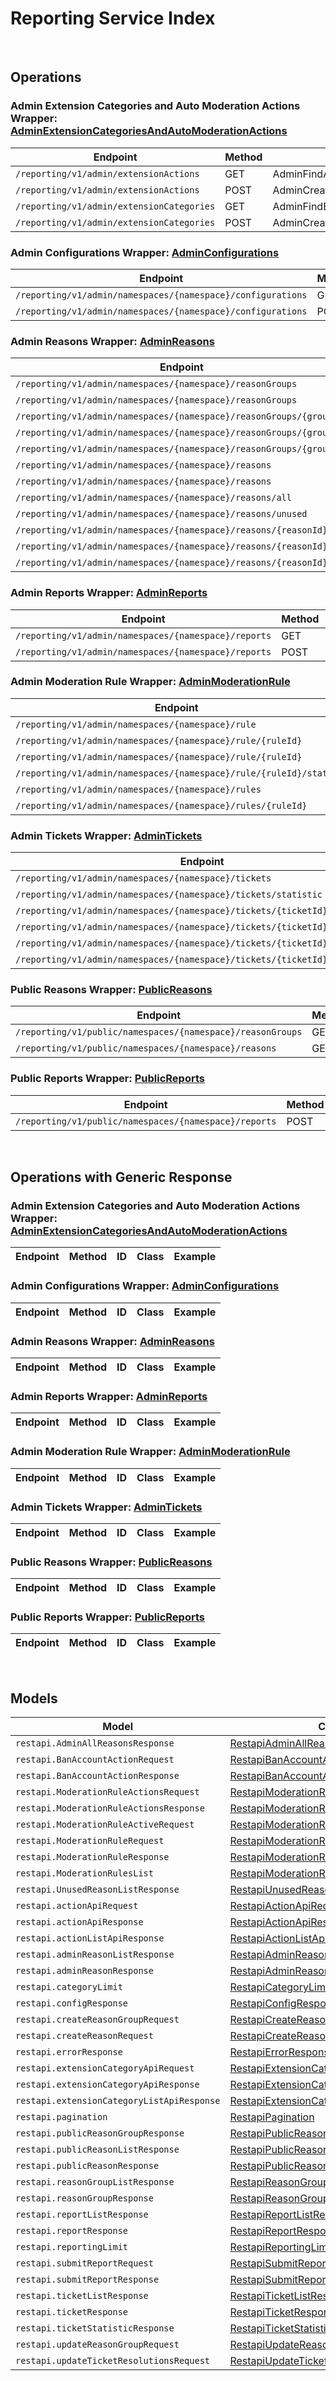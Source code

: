 # Reporting Service Index

&nbsp;  

## Operations

### Admin Extension Categories and Auto Moderation Actions Wrapper:  [AdminExtensionCategoriesAndAutoModerationActions](../../AccelByte.Sdk/Api/Reporting/Wrapper/AdminExtensionCategoriesAndAutoModerationActions.cs)
| Endpoint | Method | ID | Class | Example |
|---|---|---|---|---|
| `/reporting/v1/admin/extensionActions` | GET | AdminFindActionList | [AdminFindActionList](../../AccelByte.Sdk/Api/Reporting/Operation/AdminExtensionCategoriesAndAutoModerationActions/AdminFindActionList.cs) | [AdminFindActionList](../../samples/AccelByte.Sdk.Sample.Cli/ApiCommand/Reporting/AdminExtensionCategoriesAndAutoModerationActions/AdminFindActionList.cs) |
| `/reporting/v1/admin/extensionActions` | POST | AdminCreateModAction | [AdminCreateModAction](../../AccelByte.Sdk/Api/Reporting/Operation/AdminExtensionCategoriesAndAutoModerationActions/AdminCreateModAction.cs) | [AdminCreateModAction](../../samples/AccelByte.Sdk.Sample.Cli/ApiCommand/Reporting/AdminExtensionCategoriesAndAutoModerationActions/AdminCreateModAction.cs) |
| `/reporting/v1/admin/extensionCategories` | GET | AdminFindExtensionCategoryList | [AdminFindExtensionCategoryList](../../AccelByte.Sdk/Api/Reporting/Operation/AdminExtensionCategoriesAndAutoModerationActions/AdminFindExtensionCategoryList.cs) | [AdminFindExtensionCategoryList](../../samples/AccelByte.Sdk.Sample.Cli/ApiCommand/Reporting/AdminExtensionCategoriesAndAutoModerationActions/AdminFindExtensionCategoryList.cs) |
| `/reporting/v1/admin/extensionCategories` | POST | AdminCreateExtensionCategory | [AdminCreateExtensionCategory](../../AccelByte.Sdk/Api/Reporting/Operation/AdminExtensionCategoriesAndAutoModerationActions/AdminCreateExtensionCategory.cs) | [AdminCreateExtensionCategory](../../samples/AccelByte.Sdk.Sample.Cli/ApiCommand/Reporting/AdminExtensionCategoriesAndAutoModerationActions/AdminCreateExtensionCategory.cs) |

### Admin Configurations Wrapper:  [AdminConfigurations](../../AccelByte.Sdk/Api/Reporting/Wrapper/AdminConfigurations.cs)
| Endpoint | Method | ID | Class | Example |
|---|---|---|---|---|
| `/reporting/v1/admin/namespaces/{namespace}/configurations` | GET | Get | [Get](../../AccelByte.Sdk/Api/Reporting/Operation/AdminConfigurations/Get.cs) | [Get](../../samples/AccelByte.Sdk.Sample.Cli/ApiCommand/Reporting/AdminConfigurations/Get.cs) |
| `/reporting/v1/admin/namespaces/{namespace}/configurations` | POST | Upsert | [Upsert](../../AccelByte.Sdk/Api/Reporting/Operation/AdminConfigurations/Upsert.cs) | [Upsert](../../samples/AccelByte.Sdk.Sample.Cli/ApiCommand/Reporting/AdminConfigurations/Upsert.cs) |

### Admin Reasons Wrapper:  [AdminReasons](../../AccelByte.Sdk/Api/Reporting/Wrapper/AdminReasons.cs)
| Endpoint | Method | ID | Class | Example |
|---|---|---|---|---|
| `/reporting/v1/admin/namespaces/{namespace}/reasonGroups` | GET | AdminListReasonGroups | [AdminListReasonGroups](../../AccelByte.Sdk/Api/Reporting/Operation/AdminReasons/AdminListReasonGroups.cs) | [AdminListReasonGroups](../../samples/AccelByte.Sdk.Sample.Cli/ApiCommand/Reporting/AdminReasons/AdminListReasonGroups.cs) |
| `/reporting/v1/admin/namespaces/{namespace}/reasonGroups` | POST | CreateReasonGroup | [CreateReasonGroup](../../AccelByte.Sdk/Api/Reporting/Operation/AdminReasons/CreateReasonGroup.cs) | [CreateReasonGroup](../../samples/AccelByte.Sdk.Sample.Cli/ApiCommand/Reporting/AdminReasons/CreateReasonGroup.cs) |
| `/reporting/v1/admin/namespaces/{namespace}/reasonGroups/{groupId}` | GET | GetReasonGroup | [GetReasonGroup](../../AccelByte.Sdk/Api/Reporting/Operation/AdminReasons/GetReasonGroup.cs) | [GetReasonGroup](../../samples/AccelByte.Sdk.Sample.Cli/ApiCommand/Reporting/AdminReasons/GetReasonGroup.cs) |
| `/reporting/v1/admin/namespaces/{namespace}/reasonGroups/{groupId}` | DELETE | DeleteReasonGroup | [DeleteReasonGroup](../../AccelByte.Sdk/Api/Reporting/Operation/AdminReasons/DeleteReasonGroup.cs) | [DeleteReasonGroup](../../samples/AccelByte.Sdk.Sample.Cli/ApiCommand/Reporting/AdminReasons/DeleteReasonGroup.cs) |
| `/reporting/v1/admin/namespaces/{namespace}/reasonGroups/{groupId}` | PATCH | UpdateReasonGroup | [UpdateReasonGroup](../../AccelByte.Sdk/Api/Reporting/Operation/AdminReasons/UpdateReasonGroup.cs) | [UpdateReasonGroup](../../samples/AccelByte.Sdk.Sample.Cli/ApiCommand/Reporting/AdminReasons/UpdateReasonGroup.cs) |
| `/reporting/v1/admin/namespaces/{namespace}/reasons` | GET | AdminGetReasons | [AdminGetReasons](../../AccelByte.Sdk/Api/Reporting/Operation/AdminReasons/AdminGetReasons.cs) | [AdminGetReasons](../../samples/AccelByte.Sdk.Sample.Cli/ApiCommand/Reporting/AdminReasons/AdminGetReasons.cs) |
| `/reporting/v1/admin/namespaces/{namespace}/reasons` | POST | CreateReason | [CreateReason](../../AccelByte.Sdk/Api/Reporting/Operation/AdminReasons/CreateReason.cs) | [CreateReason](../../samples/AccelByte.Sdk.Sample.Cli/ApiCommand/Reporting/AdminReasons/CreateReason.cs) |
| `/reporting/v1/admin/namespaces/{namespace}/reasons/all` | GET | AdminGetAllReasons | [AdminGetAllReasons](../../AccelByte.Sdk/Api/Reporting/Operation/AdminReasons/AdminGetAllReasons.cs) | [AdminGetAllReasons](../../samples/AccelByte.Sdk.Sample.Cli/ApiCommand/Reporting/AdminReasons/AdminGetAllReasons.cs) |
| `/reporting/v1/admin/namespaces/{namespace}/reasons/unused` | GET | AdminGetUnusedReasons | [AdminGetUnusedReasons](../../AccelByte.Sdk/Api/Reporting/Operation/AdminReasons/AdminGetUnusedReasons.cs) | [AdminGetUnusedReasons](../../samples/AccelByte.Sdk.Sample.Cli/ApiCommand/Reporting/AdminReasons/AdminGetUnusedReasons.cs) |
| `/reporting/v1/admin/namespaces/{namespace}/reasons/{reasonId}` | GET | AdminGetReason | [AdminGetReason](../../AccelByte.Sdk/Api/Reporting/Operation/AdminReasons/AdminGetReason.cs) | [AdminGetReason](../../samples/AccelByte.Sdk.Sample.Cli/ApiCommand/Reporting/AdminReasons/AdminGetReason.cs) |
| `/reporting/v1/admin/namespaces/{namespace}/reasons/{reasonId}` | DELETE | DeleteReason | [DeleteReason](../../AccelByte.Sdk/Api/Reporting/Operation/AdminReasons/DeleteReason.cs) | [DeleteReason](../../samples/AccelByte.Sdk.Sample.Cli/ApiCommand/Reporting/AdminReasons/DeleteReason.cs) |
| `/reporting/v1/admin/namespaces/{namespace}/reasons/{reasonId}` | PATCH | UpdateReason | [UpdateReason](../../AccelByte.Sdk/Api/Reporting/Operation/AdminReasons/UpdateReason.cs) | [UpdateReason](../../samples/AccelByte.Sdk.Sample.Cli/ApiCommand/Reporting/AdminReasons/UpdateReason.cs) |

### Admin Reports Wrapper:  [AdminReports](../../AccelByte.Sdk/Api/Reporting/Wrapper/AdminReports.cs)
| Endpoint | Method | ID | Class | Example |
|---|---|---|---|---|
| `/reporting/v1/admin/namespaces/{namespace}/reports` | GET | ListReports | [ListReports](../../AccelByte.Sdk/Api/Reporting/Operation/AdminReports/ListReports.cs) | [ListReports](../../samples/AccelByte.Sdk.Sample.Cli/ApiCommand/Reporting/AdminReports/ListReports.cs) |
| `/reporting/v1/admin/namespaces/{namespace}/reports` | POST | AdminSubmitReport | [AdminSubmitReport](../../AccelByte.Sdk/Api/Reporting/Operation/AdminReports/AdminSubmitReport.cs) | [AdminSubmitReport](../../samples/AccelByte.Sdk.Sample.Cli/ApiCommand/Reporting/AdminReports/AdminSubmitReport.cs) |

### Admin Moderation Rule Wrapper:  [AdminModerationRule](../../AccelByte.Sdk/Api/Reporting/Wrapper/AdminModerationRule.cs)
| Endpoint | Method | ID | Class | Example |
|---|---|---|---|---|
| `/reporting/v1/admin/namespaces/{namespace}/rule` | POST | CreateModerationRule | [CreateModerationRule](../../AccelByte.Sdk/Api/Reporting/Operation/AdminModerationRule/CreateModerationRule.cs) | [CreateModerationRule](../../samples/AccelByte.Sdk.Sample.Cli/ApiCommand/Reporting/AdminModerationRule/CreateModerationRule.cs) |
| `/reporting/v1/admin/namespaces/{namespace}/rule/{ruleId}` | PUT | UpdateModerationRule | [UpdateModerationRule](../../AccelByte.Sdk/Api/Reporting/Operation/AdminModerationRule/UpdateModerationRule.cs) | [UpdateModerationRule](../../samples/AccelByte.Sdk.Sample.Cli/ApiCommand/Reporting/AdminModerationRule/UpdateModerationRule.cs) |
| `/reporting/v1/admin/namespaces/{namespace}/rule/{ruleId}` | DELETE | DeleteModerationRule | [DeleteModerationRule](../../AccelByte.Sdk/Api/Reporting/Operation/AdminModerationRule/DeleteModerationRule.cs) | [DeleteModerationRule](../../samples/AccelByte.Sdk.Sample.Cli/ApiCommand/Reporting/AdminModerationRule/DeleteModerationRule.cs) |
| `/reporting/v1/admin/namespaces/{namespace}/rule/{ruleId}/status` | PUT | UpdateModerationRuleStatus | [UpdateModerationRuleStatus](../../AccelByte.Sdk/Api/Reporting/Operation/AdminModerationRule/UpdateModerationRuleStatus.cs) | [UpdateModerationRuleStatus](../../samples/AccelByte.Sdk.Sample.Cli/ApiCommand/Reporting/AdminModerationRule/UpdateModerationRuleStatus.cs) |
| `/reporting/v1/admin/namespaces/{namespace}/rules` | GET | GetModerationRules | [GetModerationRules](../../AccelByte.Sdk/Api/Reporting/Operation/AdminModerationRule/GetModerationRules.cs) | [GetModerationRules](../../samples/AccelByte.Sdk.Sample.Cli/ApiCommand/Reporting/AdminModerationRule/GetModerationRules.cs) |
| `/reporting/v1/admin/namespaces/{namespace}/rules/{ruleId}` | GET | GetModerationRuleDetails | [GetModerationRuleDetails](../../AccelByte.Sdk/Api/Reporting/Operation/AdminModerationRule/GetModerationRuleDetails.cs) | [GetModerationRuleDetails](../../samples/AccelByte.Sdk.Sample.Cli/ApiCommand/Reporting/AdminModerationRule/GetModerationRuleDetails.cs) |

### Admin Tickets Wrapper:  [AdminTickets](../../AccelByte.Sdk/Api/Reporting/Wrapper/AdminTickets.cs)
| Endpoint | Method | ID | Class | Example |
|---|---|---|---|---|
| `/reporting/v1/admin/namespaces/{namespace}/tickets` | GET | ListTickets | [ListTickets](../../AccelByte.Sdk/Api/Reporting/Operation/AdminTickets/ListTickets.cs) | [ListTickets](../../samples/AccelByte.Sdk.Sample.Cli/ApiCommand/Reporting/AdminTickets/ListTickets.cs) |
| `/reporting/v1/admin/namespaces/{namespace}/tickets/statistic` | GET | TicketStatistic | [TicketStatistic](../../AccelByte.Sdk/Api/Reporting/Operation/AdminTickets/TicketStatistic.cs) | [TicketStatistic](../../samples/AccelByte.Sdk.Sample.Cli/ApiCommand/Reporting/AdminTickets/TicketStatistic.cs) |
| `/reporting/v1/admin/namespaces/{namespace}/tickets/{ticketId}` | GET | GetTicketDetail | [GetTicketDetail](../../AccelByte.Sdk/Api/Reporting/Operation/AdminTickets/GetTicketDetail.cs) | [GetTicketDetail](../../samples/AccelByte.Sdk.Sample.Cli/ApiCommand/Reporting/AdminTickets/GetTicketDetail.cs) |
| `/reporting/v1/admin/namespaces/{namespace}/tickets/{ticketId}` | DELETE | DeleteTicket | [DeleteTicket](../../AccelByte.Sdk/Api/Reporting/Operation/AdminTickets/DeleteTicket.cs) | [DeleteTicket](../../samples/AccelByte.Sdk.Sample.Cli/ApiCommand/Reporting/AdminTickets/DeleteTicket.cs) |
| `/reporting/v1/admin/namespaces/{namespace}/tickets/{ticketId}/reports` | GET | GetReportsByTicket | [GetReportsByTicket](../../AccelByte.Sdk/Api/Reporting/Operation/AdminTickets/GetReportsByTicket.cs) | [GetReportsByTicket](../../samples/AccelByte.Sdk.Sample.Cli/ApiCommand/Reporting/AdminTickets/GetReportsByTicket.cs) |
| `/reporting/v1/admin/namespaces/{namespace}/tickets/{ticketId}/resolutions` | POST | UpdateTicketResolutions | [UpdateTicketResolutions](../../AccelByte.Sdk/Api/Reporting/Operation/AdminTickets/UpdateTicketResolutions.cs) | [UpdateTicketResolutions](../../samples/AccelByte.Sdk.Sample.Cli/ApiCommand/Reporting/AdminTickets/UpdateTicketResolutions.cs) |

### Public Reasons Wrapper:  [PublicReasons](../../AccelByte.Sdk/Api/Reporting/Wrapper/PublicReasons.cs)
| Endpoint | Method | ID | Class | Example |
|---|---|---|---|---|
| `/reporting/v1/public/namespaces/{namespace}/reasonGroups` | GET | PublicListReasonGroups | [PublicListReasonGroups](../../AccelByte.Sdk/Api/Reporting/Operation/PublicReasons/PublicListReasonGroups.cs) | [PublicListReasonGroups](../../samples/AccelByte.Sdk.Sample.Cli/ApiCommand/Reporting/PublicReasons/PublicListReasonGroups.cs) |
| `/reporting/v1/public/namespaces/{namespace}/reasons` | GET | PublicGetReasons | [PublicGetReasons](../../AccelByte.Sdk/Api/Reporting/Operation/PublicReasons/PublicGetReasons.cs) | [PublicGetReasons](../../samples/AccelByte.Sdk.Sample.Cli/ApiCommand/Reporting/PublicReasons/PublicGetReasons.cs) |

### Public Reports Wrapper:  [PublicReports](../../AccelByte.Sdk/Api/Reporting/Wrapper/PublicReports.cs)
| Endpoint | Method | ID | Class | Example |
|---|---|---|---|---|
| `/reporting/v1/public/namespaces/{namespace}/reports` | POST | SubmitReport | [SubmitReport](../../AccelByte.Sdk/Api/Reporting/Operation/PublicReports/SubmitReport.cs) | [SubmitReport](../../samples/AccelByte.Sdk.Sample.Cli/ApiCommand/Reporting/PublicReports/SubmitReport.cs) |


&nbsp;  

## Operations with Generic Response

### Admin Extension Categories and Auto Moderation Actions Wrapper:  [AdminExtensionCategoriesAndAutoModerationActions](../../AccelByte.Sdk/Api/Reporting/Wrapper/AdminExtensionCategoriesAndAutoModerationActions.cs)
| Endpoint | Method | ID | Class | Example |
|---|---|---|---|---|

### Admin Configurations Wrapper:  [AdminConfigurations](../../AccelByte.Sdk/Api/Reporting/Wrapper/AdminConfigurations.cs)
| Endpoint | Method | ID | Class | Example |
|---|---|---|---|---|

### Admin Reasons Wrapper:  [AdminReasons](../../AccelByte.Sdk/Api/Reporting/Wrapper/AdminReasons.cs)
| Endpoint | Method | ID | Class | Example |
|---|---|---|---|---|

### Admin Reports Wrapper:  [AdminReports](../../AccelByte.Sdk/Api/Reporting/Wrapper/AdminReports.cs)
| Endpoint | Method | ID | Class | Example |
|---|---|---|---|---|

### Admin Moderation Rule Wrapper:  [AdminModerationRule](../../AccelByte.Sdk/Api/Reporting/Wrapper/AdminModerationRule.cs)
| Endpoint | Method | ID | Class | Example |
|---|---|---|---|---|

### Admin Tickets Wrapper:  [AdminTickets](../../AccelByte.Sdk/Api/Reporting/Wrapper/AdminTickets.cs)
| Endpoint | Method | ID | Class | Example |
|---|---|---|---|---|

### Public Reasons Wrapper:  [PublicReasons](../../AccelByte.Sdk/Api/Reporting/Wrapper/PublicReasons.cs)
| Endpoint | Method | ID | Class | Example |
|---|---|---|---|---|

### Public Reports Wrapper:  [PublicReports](../../AccelByte.Sdk/Api/Reporting/Wrapper/PublicReports.cs)
| Endpoint | Method | ID | Class | Example |
|---|---|---|---|---|


&nbsp;  

## Models

| Model | Class |
|---|---|
| `restapi.AdminAllReasonsResponse` | [RestapiAdminAllReasonsResponse](../../AccelByte.Sdk/Api/Reporting/Model/RestapiAdminAllReasonsResponse.cs) |
| `restapi.BanAccountActionRequest` | [RestapiBanAccountActionRequest](../../AccelByte.Sdk/Api/Reporting/Model/RestapiBanAccountActionRequest.cs) |
| `restapi.BanAccountActionResponse` | [RestapiBanAccountActionResponse](../../AccelByte.Sdk/Api/Reporting/Model/RestapiBanAccountActionResponse.cs) |
| `restapi.ModerationRuleActionsRequest` | [RestapiModerationRuleActionsRequest](../../AccelByte.Sdk/Api/Reporting/Model/RestapiModerationRuleActionsRequest.cs) |
| `restapi.ModerationRuleActionsResponse` | [RestapiModerationRuleActionsResponse](../../AccelByte.Sdk/Api/Reporting/Model/RestapiModerationRuleActionsResponse.cs) |
| `restapi.ModerationRuleActiveRequest` | [RestapiModerationRuleActiveRequest](../../AccelByte.Sdk/Api/Reporting/Model/RestapiModerationRuleActiveRequest.cs) |
| `restapi.ModerationRuleRequest` | [RestapiModerationRuleRequest](../../AccelByte.Sdk/Api/Reporting/Model/RestapiModerationRuleRequest.cs) |
| `restapi.ModerationRuleResponse` | [RestapiModerationRuleResponse](../../AccelByte.Sdk/Api/Reporting/Model/RestapiModerationRuleResponse.cs) |
| `restapi.ModerationRulesList` | [RestapiModerationRulesList](../../AccelByte.Sdk/Api/Reporting/Model/RestapiModerationRulesList.cs) |
| `restapi.UnusedReasonListResponse` | [RestapiUnusedReasonListResponse](../../AccelByte.Sdk/Api/Reporting/Model/RestapiUnusedReasonListResponse.cs) |
| `restapi.actionApiRequest` | [RestapiActionApiRequest](../../AccelByte.Sdk/Api/Reporting/Model/RestapiActionApiRequest.cs) |
| `restapi.actionApiResponse` | [RestapiActionApiResponse](../../AccelByte.Sdk/Api/Reporting/Model/RestapiActionApiResponse.cs) |
| `restapi.actionListApiResponse` | [RestapiActionListApiResponse](../../AccelByte.Sdk/Api/Reporting/Model/RestapiActionListApiResponse.cs) |
| `restapi.adminReasonListResponse` | [RestapiAdminReasonListResponse](../../AccelByte.Sdk/Api/Reporting/Model/RestapiAdminReasonListResponse.cs) |
| `restapi.adminReasonResponse` | [RestapiAdminReasonResponse](../../AccelByte.Sdk/Api/Reporting/Model/RestapiAdminReasonResponse.cs) |
| `restapi.categoryLimit` | [RestapiCategoryLimit](../../AccelByte.Sdk/Api/Reporting/Model/RestapiCategoryLimit.cs) |
| `restapi.configResponse` | [RestapiConfigResponse](../../AccelByte.Sdk/Api/Reporting/Model/RestapiConfigResponse.cs) |
| `restapi.createReasonGroupRequest` | [RestapiCreateReasonGroupRequest](../../AccelByte.Sdk/Api/Reporting/Model/RestapiCreateReasonGroupRequest.cs) |
| `restapi.createReasonRequest` | [RestapiCreateReasonRequest](../../AccelByte.Sdk/Api/Reporting/Model/RestapiCreateReasonRequest.cs) |
| `restapi.errorResponse` | [RestapiErrorResponse](../../AccelByte.Sdk/Api/Reporting/Model/RestapiErrorResponse.cs) |
| `restapi.extensionCategoryApiRequest` | [RestapiExtensionCategoryApiRequest](../../AccelByte.Sdk/Api/Reporting/Model/RestapiExtensionCategoryApiRequest.cs) |
| `restapi.extensionCategoryApiResponse` | [RestapiExtensionCategoryApiResponse](../../AccelByte.Sdk/Api/Reporting/Model/RestapiExtensionCategoryApiResponse.cs) |
| `restapi.extensionCategoryListApiResponse` | [RestapiExtensionCategoryListApiResponse](../../AccelByte.Sdk/Api/Reporting/Model/RestapiExtensionCategoryListApiResponse.cs) |
| `restapi.pagination` | [RestapiPagination](../../AccelByte.Sdk/Api/Reporting/Model/RestapiPagination.cs) |
| `restapi.publicReasonGroupResponse` | [RestapiPublicReasonGroupResponse](../../AccelByte.Sdk/Api/Reporting/Model/RestapiPublicReasonGroupResponse.cs) |
| `restapi.publicReasonListResponse` | [RestapiPublicReasonListResponse](../../AccelByte.Sdk/Api/Reporting/Model/RestapiPublicReasonListResponse.cs) |
| `restapi.publicReasonResponse` | [RestapiPublicReasonResponse](../../AccelByte.Sdk/Api/Reporting/Model/RestapiPublicReasonResponse.cs) |
| `restapi.reasonGroupListResponse` | [RestapiReasonGroupListResponse](../../AccelByte.Sdk/Api/Reporting/Model/RestapiReasonGroupListResponse.cs) |
| `restapi.reasonGroupResponse` | [RestapiReasonGroupResponse](../../AccelByte.Sdk/Api/Reporting/Model/RestapiReasonGroupResponse.cs) |
| `restapi.reportListResponse` | [RestapiReportListResponse](../../AccelByte.Sdk/Api/Reporting/Model/RestapiReportListResponse.cs) |
| `restapi.reportResponse` | [RestapiReportResponse](../../AccelByte.Sdk/Api/Reporting/Model/RestapiReportResponse.cs) |
| `restapi.reportingLimit` | [RestapiReportingLimit](../../AccelByte.Sdk/Api/Reporting/Model/RestapiReportingLimit.cs) |
| `restapi.submitReportRequest` | [RestapiSubmitReportRequest](../../AccelByte.Sdk/Api/Reporting/Model/RestapiSubmitReportRequest.cs) |
| `restapi.submitReportResponse` | [RestapiSubmitReportResponse](../../AccelByte.Sdk/Api/Reporting/Model/RestapiSubmitReportResponse.cs) |
| `restapi.ticketListResponse` | [RestapiTicketListResponse](../../AccelByte.Sdk/Api/Reporting/Model/RestapiTicketListResponse.cs) |
| `restapi.ticketResponse` | [RestapiTicketResponse](../../AccelByte.Sdk/Api/Reporting/Model/RestapiTicketResponse.cs) |
| `restapi.ticketStatisticResponse` | [RestapiTicketStatisticResponse](../../AccelByte.Sdk/Api/Reporting/Model/RestapiTicketStatisticResponse.cs) |
| `restapi.updateReasonGroupRequest` | [RestapiUpdateReasonGroupRequest](../../AccelByte.Sdk/Api/Reporting/Model/RestapiUpdateReasonGroupRequest.cs) |
| `restapi.updateTicketResolutionsRequest` | [RestapiUpdateTicketResolutionsRequest](../../AccelByte.Sdk/Api/Reporting/Model/RestapiUpdateTicketResolutionsRequest.cs) |
